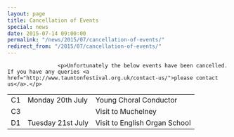 ```yaml
---
layout: page
title: Cancellation of Events
special: news
date: 2015-07-14 09:00:00
permalink: "/news/2015/07/cancellation-of-events/"
redirect_from: "/2015/07/cancellation-of-events/"
---
```



                    
                    <p>Unfortunately the below events have been cancelled. If you have any queries <a href="http://www.tauntonfestival.org.uk/contact-us/">please contact us</a>.</p>
<div class="table-responsive"><table  style="width:100%; "  class="easy-table easy-table-default " border="0">
<tbody>
<tr><td >C1</td>
<td >Monday 20th July</td>
<td >Young Choral Conductor</td>
</tr>

<tr><td >C3</td>
<td ></td>
<td >Visit to Muchelney</td>
</tr>

<tr><td >D1</td>
<td >Tuesday 21st July</td>
<td >Visit to English Organ School</td>
</tr>
</tbody></table></div>

                
